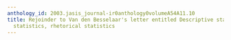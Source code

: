 ```yaml
---
anthology_id: 2003.jasis_journal-ir0anthology0volumeA54A11.10
title: Rejoinder to Van den Besselaar's letter entitled Descriptive statistics, inferential
  statistics, rhetorical statistics
---
```

